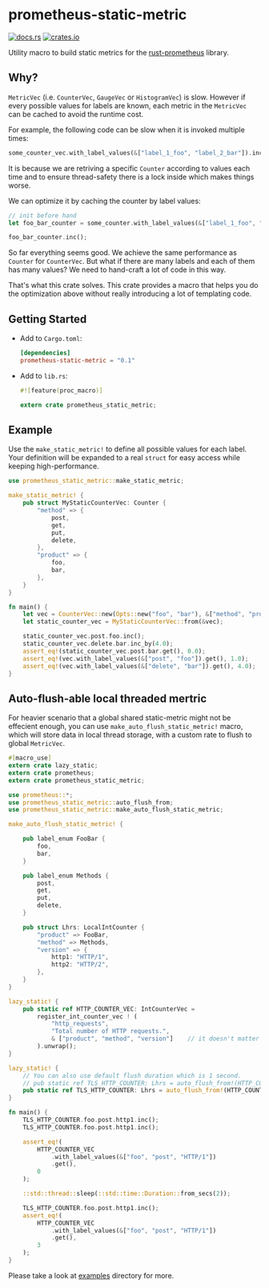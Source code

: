 # prometheus-static-metric

[![docs.rs](https://docs.rs/prometheus-static-metric/badge.svg)](https://docs.rs/prometheus-static-metric)
[![crates.io](http://meritbadge.herokuapp.com/prometheus-static-metric)](https://crates.io/crates/prometheus-static-metric)

Utility macro to build static metrics for the [rust-prometheus](https://github.com/pingcap/rust-prometheus) library.

## Why?

`MetricVec` (i.e. `CounterVec`, `GaugeVec` or `HistogramVec`) is slow. However if every possible values for labels are
known, each metric in the `MetricVec` can be cached to avoid the runtime cost.

For example, the following code can be slow when it is invoked multiple times:

```rust
some_counter_vec.with_label_values(&["label_1_foo", "label_2_bar"]).inc();
```

It is because we are retriving a specific `Counter` according to values each time and to ensure thread-safety there is
a lock inside which makes things worse.

We can optimize it by caching the counter by label values:

```rust
// init before hand
let foo_bar_counter = some_counter.with_label_values(&["label_1_foo", "label_2_bar"]);

foo_bar_counter.inc();
```

So far everything seems good. We achieve the same performance as `Counter` for `CounterVec`. But what if there are many
labels and each of them has many values? We need to hand-craft a lot of code in this way.

That's what this crate solves. This crate provides a macro that helps you do the optimization above without really
introducing a lot of templating code.

## Getting Started

+ Add to `Cargo.toml`:

    ```toml
    [dependencies]
    prometheus-static-metric = "0.1"
    ```

+ Add to `lib.rs`:

    ```rust
    #![feature(proc_macro)]

    extern crate prometheus_static_metric;
    ```

## Example

Use the `make_static_metric!` to define all possible values for each label. Your definition will be expanded to a real
`struct` for easy access while keeping high-performance.

```rust
use prometheus_static_metric::make_static_metric;

make_static_metric! {
    pub struct MyStaticCounterVec: Counter {
        "method" => {
            post,
            get,
            put,
            delete,
        },
        "product" => {
            foo,
            bar,
        },
    }
}

fn main() {
    let vec = CounterVec::new(Opts::new("foo", "bar"), &["method", "product"]).unwrap();
    let static_counter_vec = MyStaticCounterVec::from(&vec);

    static_counter_vec.post.foo.inc();
    static_counter_vec.delete.bar.inc_by(4.0);
    assert_eq!(static_counter_vec.post.bar.get(), 0.0);
    assert_eq!(vec.with_label_values(&["post", "foo"]).get(), 1.0);
    assert_eq!(vec.with_label_values(&["delete", "bar"]).get(), 4.0);
}
```

## Auto-flush-able local threaded mertric

For heavier scenario that a global shared static-metric might not be effecient enough, you can use `make_auto_flush_static_metric!` macro, which will store data in local thread storage, with a custom rate to flush to global `MetricVec`.

```rust
#[macro_use]
extern crate lazy_static;
extern crate prometheus;
extern crate prometheus_static_metric;

use prometheus::*;
use prometheus_static_metric::auto_flush_from;
use prometheus_static_metric::make_auto_flush_static_metric;

make_auto_flush_static_metric! {

    pub label_enum FooBar {
        foo,
        bar,
    }

    pub label_enum Methods {
        post,
        get,
        put,
        delete,
    }

    pub struct Lhrs: LocalIntCounter {
        "product" => FooBar,
        "method" => Methods,
        "version" => {
            http1: "HTTP/1",
            http2: "HTTP/2",
        },
    }
}

lazy_static! {
    pub static ref HTTP_COUNTER_VEC: IntCounterVec =
        register_int_counter_vec ! (
            "http_requests",
            "Total number of HTTP requests.",
            & ["product", "method", "version"]    // it doesn't matter for the label order
        ).unwrap();
}

lazy_static! {
    // You can also use default flush duration which is 1 second.
    // pub static ref TLS_HTTP_COUNTER: Lhrs = auto_flush_from!(HTTP_COUNTER_VEC, Lhrs);
    pub static ref TLS_HTTP_COUNTER: Lhrs = auto_flush_from!(HTTP_COUNTER_VEC, Lhrs, std::time::Duration::from_secs(1));
}

fn main() {
    TLS_HTTP_COUNTER.foo.post.http1.inc();
    TLS_HTTP_COUNTER.foo.post.http1.inc();

    assert_eq!(
        HTTP_COUNTER_VEC
            .with_label_values(&["foo", "post", "HTTP/1"])
            .get(),
        0
    );

    ::std::thread::sleep(::std::time::Duration::from_secs(2));

    TLS_HTTP_COUNTER.foo.post.http1.inc();
    assert_eq!(
        HTTP_COUNTER_VEC
            .with_label_values(&["foo", "post", "HTTP/1"])
            .get(),
        3
    );
}
```



Please take a look at [examples](./examples) directory for more.